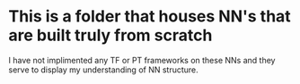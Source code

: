 # This is a folder that houses NN's that are built truly from scratch

I have not implimented any TF or PT frameworks on these NNs and they serve to display my understanding
of NN structure.
